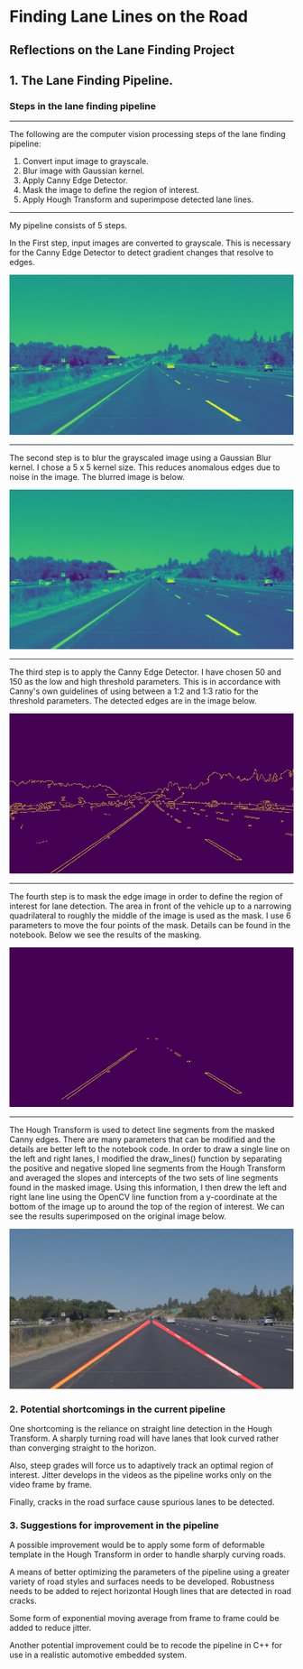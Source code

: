 # **Finding Lane Lines on the Road** 

## Reflections on the Lane Finding Project


[//]: # (Image References)

[image1]: ./saved_images/graysolidYellowLeft.jpg "Grayscale"
[image2]: ./saved_images/blursolidYellowLeft.jpg "Blurred"
[image3]: ./saved_images/edgessolidYellowLeft.jpg "Canny Edges"
[image4]: ./saved_images/maskedsolidYellowLeft.jpg "Masked"
[image5]: ./saved_images/outsolidYellowLeft.jpg "Hough Lanes"


## 1. The Lane Finding Pipeline.

### **Steps in the lane finding pipeline**

---

The following are the computer vision processing steps of the lane finding pipeline:
1. Convert input image to grayscale. 
2. Blur image with Gaussian kernel.
3. Apply Canny Edge Detector.
4. Mask the image to define the region of interest.
5. Apply Hough Transform and superimpose detected lane lines.

---

My pipeline consists of 5 steps. 

In the First step, input images are converted to grayscale.  This is necessary for the Canny Edge Detector to detect gradient changes that resolve to edges.

![alt text][image1]

---

The second step is to blur the grayscaled image using a Gaussian Blur kernel.  I chose a 5 x 5 kernel size.  This reduces anomalous edges due to noise in the image. The blurred image is below.

![alt text][image2]

---

The third step is to apply the Canny Edge Detector.  I have chosen 50 and 150 as the low and high threshold parameters.  This is in accordance with Canny's own guidelines of using between a 1:2 and 1:3 ratio for the threshold parameters.  The detected edges are in the image below.

![alt text][image3]

---

The fourth step is to mask the edge image in order to define the region of interest for lane detection.  The area in front of the vehicle up to a narrowing quadrilateral to roughly the
middle of the image is used as the mask.  I use 6 parameters to move the four points of the mask. Details can be found in the notebook.  Below we see the results of the masking.

![alt text][image4]

---

The Hough Transform is used to detect line segments from the masked Canny edges.  There are many parameters that can be modified and the details are better left to the notebook code.
In order to draw a single line on the left and right lanes, I modified the draw_lines() function by separating the positive and negative sloped line segments from the Hough Transform and averaged the slopes and intercepts of the two sets of line segments found in the masked image.  Using this information, I then drew the left and right lane line using the OpenCV line function from a y-coordinate at the bottom of the image up to around the top of the region of interest.  We can see the results superimposed on the original image below.


![alt text][image5]

### 2. Potential shortcomings in the current pipeline


One shortcoming is the reliance on straight line detection in the Hough Transform.  A sharply turning road will have lanes that look curved rather than converging straight to the horizon.

Also, steep grades will force us to adaptively track an optimal region of interest.  Jitter develops in the videos as the pipeline works only on the video frame by frame.

Finally, cracks in the road surface cause spurious lanes to be detected.


### 3. Suggestions for improvement in the pipeline

A possible improvement would be to apply some form of deformable template in the Hough Transform in order to handle sharply curving roads.

A means of better optimizing the parameters of the pipeline using a greater variety of road styles and surfaces needs to be developed.  Robustness needs to be added to reject horizontal Hough lines that are detected in road cracks.

Some form of exponential moving average from frame to frame could be added to reduce jitter.

Another potential improvement could be to recode the pipeline in C++ for use in a realistic automotive embedded system.
